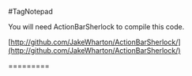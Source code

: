 #TagNotepad

You will need ActionBarSherlock to compile this code. 

[http://github.com/JakeWharton/ActionBarSherlock/](http://github.com/JakeWharton/ActionBarSherlock/)

=========
